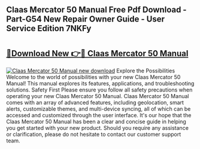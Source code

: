 ## Claas Mercator 50 Manual Free Pdf Download - Part-G54 New Repair Owner Guide - User Service Edition 7NKFy

# <h2><a href="http://bc64301.oget.top/?id=Claas+Mercator+50+Manual">🔗Download New 👉🔴 Claas Mercator 50 Manual</a></h2>

[![Claas Mercator 50 Manual new download](https://i.imgur.com/5g1atiW.png)](http://bc64301.oget.top/?id=Claas+Mercator+50+Manual)
Explore the Possibilities Welcome to the world of possibilities with your new Claas Mercator 50 Manual! This manual explores its features, applications, and troubleshooting solutions. Safety First Please ensure you follow all safety precautions when operating your new Claas Mercator 50 Manual. Claas Mercator 50 Manual comes with an array of advanced features, including geolocation, smart alerts, customizable themes, and multi-device syncing, all of which can be accessed and customized through the user interface. It's our hope that the Claas Mercator 50 Manual has been a clear and concise guide in helping you get started with your new product. Should you require any assistance or clarification, please do not hesitate to contact our customer support team.
